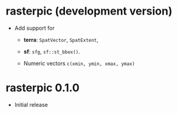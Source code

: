 # rasterpic (development version)

-   Add support for

    -   **terra**: `SpatVector`, `SpatExtent`,

    -   **sf**: `sfg`, `sf::st_bbox()`.

    -   Numeric vectors `c(xmin, ymin, xmax, ymax)`

# rasterpic 0.1.0

-   Initial release
